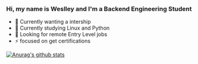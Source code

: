 ### Hi, my name is Weslley and I'm a Backend Engineering Student

- 🔭 Currently wanting a intership
- 🌱 Currently studying Linux and Python
- 👯 Looking for remote Entry Level jobs
- ⚡ focused on get certifications

[![Anurag's github stats](https://github-readme-stats.vercel.app/api?username=weslley-stein&show_icons=true&theme=radical)](https://github.com/anuraghazra/github-readme-stats)
